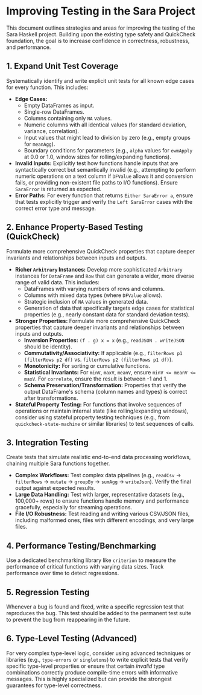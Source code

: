 # Improving Testing in the Sara Project

This document outlines strategies and areas for improving the testing of the Sara Haskell project. Building upon the existing type safety and QuickCheck foundation, the goal is to increase confidence in correctness, robustness, and performance.

## 1. Expand Unit Test Coverage

Systematically identify and write explicit unit tests for all known edge cases for every function. This includes:

*   **Edge Cases:**
    *   Empty DataFrames as input.
    *   Single-row DataFrames.
    *   Columns containing only `NA` values.
    *   Numeric columns with all identical values (for standard deviation, variance, correlation).
    *   Input values that might lead to division by zero (e.g., empty groups for `meanAgg`).
    *   Boundary conditions for parameters (e.g., `alpha` values for `ewmApply` at 0.0 or 1.0, window sizes for rolling/expanding functions).
*   **Invalid Inputs:** Explicitly test how functions handle inputs that are syntactically correct but semantically invalid (e.g., attempting to perform numeric operations on a text column if `DFValue` allows it and conversion fails, or providing non-existent file paths to I/O functions). Ensure `SaraError` is returned as expected.
*   **Error Paths:** For every function that returns `Either SaraError a`, ensure that tests explicitly trigger and verify the `Left SaraError` cases with the correct error type and message.

## 2. Enhance Property-Based Testing (QuickCheck)

Formulate more comprehensive QuickCheck properties that capture deeper invariants and relationships between inputs and outputs.

*   **Richer `Arbitrary` Instances:** Develop more sophisticated `Arbitrary` instances for `DataFrame` and `Row` that can generate a wider, more diverse range of valid data. This includes:
    *   DataFrames with varying numbers of rows and columns.
    *   Columns with mixed data types (where `DFValue` allows).
    *   Strategic inclusion of `NA` values in generated data.
    *   Generation of data that specifically targets edge cases for statistical properties (e.g., nearly constant data for standard deviation tests).
*   **Stronger Properties:** Formulate more comprehensive QuickCheck properties that capture deeper invariants and relationships between inputs and outputs.
    *   **Inversion Properties:** `(f . g) x = x` (e.g., `readJSON . writeJSON` should be identity).
    *   **Commutativity/Associativity:** If applicable (e.g., `filterRows p1 (filterRows p2 df)` vs. `filterRows p2 (filterRows p1 df)`).
    *   **Monotonicity:** For sorting or cumulative functions.
    *   **Statistical Invariants:** For `minV`, `maxV`, `meanV`, ensure `minV <= meanV <= maxV`. For `correlate`, ensure the result is between -1 and 1.
    *   **Schema Preservation/Transformation:** Properties that verify the output DataFrame's schema (column names and types) is correct after transformations.
*   **Stateful Property Testing:** For functions that involve sequences of operations or maintain internal state (like rolling/expanding windows), consider using stateful property testing techniques (e.g., from `quickcheck-state-machine` or similar libraries) to test sequences of calls.

## 3. Integration Testing

Create tests that simulate realistic end-to-end data processing workflows, chaining multiple Sara functions together.

*   **Complex Workflows:** Test complex data pipelines (e.g., `readCsv` -> `filterRows` -> `mutate` -> `groupBy` -> `sumAgg` -> `writeJson`). Verify the final output against expected results.
*   **Large Data Handling:** Test with larger, representative datasets (e.g., 100,000+ rows) to ensure functions handle memory and performance gracefully, especially for streaming operations.
*   **File I/O Robustness:** Test reading and writing various CSV/JSON files, including malformed ones, files with different encodings, and very large files.

## 4. Performance Testing/Benchmarking

Use a dedicated benchmarking library like `criterion` to measure the performance of critical functions with varying data sizes. Track performance over time to detect regressions.

## 5. Regression Testing

Whenever a bug is found and fixed, write a specific regression test that reproduces the bug. This test should be added to the permanent test suite to prevent the bug from reappearing in the future.

## 6. Type-Level Testing (Advanced)

For very complex type-level logic, consider using advanced techniques or libraries (e.g., `type-errors` or `singletons`) to write explicit tests that verify specific type-level properties or ensure that certain *invalid* type combinations correctly produce compile-time errors with informative messages. This is highly specialized but can provide the strongest guarantees for type-level correctness.
